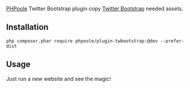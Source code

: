 [PHPoole](http://github.com/Narno/PHPoole/) Twitter Bootstrap plugin copy [Twitter Bootstrap](http://getbootstrap.com) needed assets.

Installation
------------

    php composer.phar require phpoole/plugin-twbootstrap:@dev --prefer-dist


Usage
-----

Just run a new website and see the magic!
